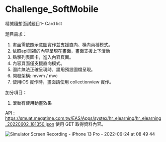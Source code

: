 # Challenge_SoftMobile
精誠隨想面試題目1- Card list

題目需求：
1. 畫面需依照示意圖實作並支援直向、橫向兩種模式。
2. 依照api回補的內容呈現在畫面，畫面支援上下滾動
3. 點擊列表圖卡，進入內容頁面。
4. 內容頁面僅支援直向模式。
5. 圖片無法正確呈現時，請用預設圖檔呈現。
6. 開發架構: mvvm / mvc
7. 使用iOS 實作時，畫面請使用 collectionview 實作。
 
加分項目：
1. 滾動有使用動畫效果

API : https://smuat.megatime.com.tw/EAS/Apps/systex/hr_elearning/hr_elearning_20220602_181350.json
使用 GET 取得資料內容。

![Simulator Screen Recording - iPhone 13 Pro - 2022-06-24 at 08 49 44](https://user-images.githubusercontent.com/16203864/175438342-90f56537-1e36-4147-aba8-fd5b4da55b4a.gif)
